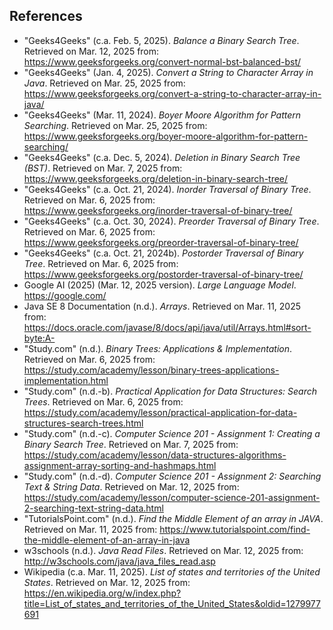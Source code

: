 
## References

* "Geeks4Geeks" (c.a. Feb. 5, 2025). _Balance a Binary Search Tree_. Retrieved on Mar. 12, 2025 from: https://www.geeksforgeeks.org/convert-normal-bst-balanced-bst/
* "Geeks4Geeks" (Jan. 4, 2025). _Convert a String to Character Array in Java_. Retrieved on Mar. 25, 2025 from: https://www.geeksforgeeks.org/convert-a-string-to-character-array-in-java/
* "Geeks4Geeks" (Mar. 11, 2024). _Boyer Moore Algorithm for Pattern Searching_. Retrieved on Mar. 25, 2025 from: https://www.geeksforgeeks.org/boyer-moore-algorithm-for-pattern-searching/
* "Geeks4Geeks" (c.a. Dec. 5, 2024). _Deletion in Binary Search Tree (BST)_. Retrieved on Mar. 7, 2025 from: https://www.geeksforgeeks.org/deletion-in-binary-search-tree/
* "Geeks4Geeks" (c.a. Oct. 21, 2024). _Inorder Traversal of Binary Tree_. Retrieved on Mar. 6, 2025 from: https://www.geeksforgeeks.org/inorder-traversal-of-binary-tree/
* "Geeks4Geeks" (c.a. Oct. 30, 2024). _Preorder Traversal of Binary Tree_. Retrieved on Mar. 6, 2025 from: https://www.geeksforgeeks.org/preorder-traversal-of-binary-tree/
* "Geeks4Geeks" (c.a. Oct. 21, 2024b). _Postorder Traversal of Binary Tree_. Retrieved on Mar. 6, 2025 from: https://www.geeksforgeeks.org/postorder-traversal-of-binary-tree/
* Google AI (2025) (Mar. 12, 2025 version). _Large Language Model_. https://google.com/
* Java SE 8 Documentation (n.d.).  _Arrays_. Retrieved on Mar. 11, 2025 from: https://docs.oracle.com/javase/8/docs/api/java/util/Arrays.html#sort-byte:A-
* "Study.com" (n.d.). _Binary Trees: Applications & Implementation_. Retrieved on Mar. 6, 2025 from: https://study.com/academy/lesson/binary-trees-applications-implementation.html
* "Study.com" (n.d.-b). _Practical Application for Data Structures: Search Trees_. Retrieved on Mar. 6, 2025 from: https://study.com/academy/lesson/practical-application-for-data-structures-search-trees.html
* "Study.com" (n.d.-c). _Computer Science 201 - Assignment 1: Creating a Binary Search Tree_.  Retrieved on Mar. 7, 2025 from: https://study.com/academy/lesson/data-structures-algorithms-assignment-array-sorting-and-hashmaps.html
* "Study.com" (n.d.-d). _Computer Science 201 - Assignment 2: Searching Text & String Data_. Retrieved on Mar. 12, 2025 from: https://study.com/academy/lesson/computer-science-201-assignment-2-searching-text-string-data.html
* "TutorialsPoint.com" (n.d.). _Find the Middle Element of an array in JAVA_. Retrieved on Mar. 11, 2025 from: https://www.tutorialspoint.com/find-the-middle-element-of-an-array-in-java
* w3schools (n.d.). _Java Read Files_. Retrieved on Mar. 12, 2025 from: http://w3schools.com/java/java_files_read.asp
* Wikipedia (c.a. Mar. 11, 2025). _List of states and territories of the United States_. Retrieved on Mar. 12, 2025 from: https://en.wikipedia.org/w/index.php?title=List_of_states_and_territories_of_the_United_States&oldid=1279977691

